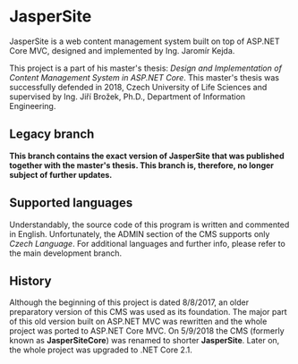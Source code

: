# JasperSite
JasperSite is a web content management system built on top of ASP.NET Core MVC, designed and implemented by Ing. Jaromír Kejda. 

This project is a part of his master's thesis: _Design and Implementation of Content Management System in ASP.NET Core_.
This master's thesis was successfully defended in 2018, Czech University of Life Sciences and supervised by Ing. Jiří Brožek, Ph.D., Department of Information Engineering.

## Legacy branch
__This branch contains the exact version of JasperSite that was published together with the master's thesis. This branch is, therefore, no longer subject of further updates.__ 

## Supported languages
Understandably, the source code of this program is written and commented in English. Unfortunately, the ADMIN section of the CMS supports only _Czech Language_. For additional languages and further info, please refer to the main development branch. 

## History
Although the beginning of this project is dated 8/8/2017, an older preparatory version of this CMS was used as its foundation.
The major part of this old version built on ASP.NET MVC was rewritten and the whole project was ported to ASP.NET Core MVC. On 5/9/2018 the CMS (formerly known as __JasperSiteCore__) was renamed to shorter __JasperSite__. Later on, the whole project was upgraded to .NET Core 2.1.